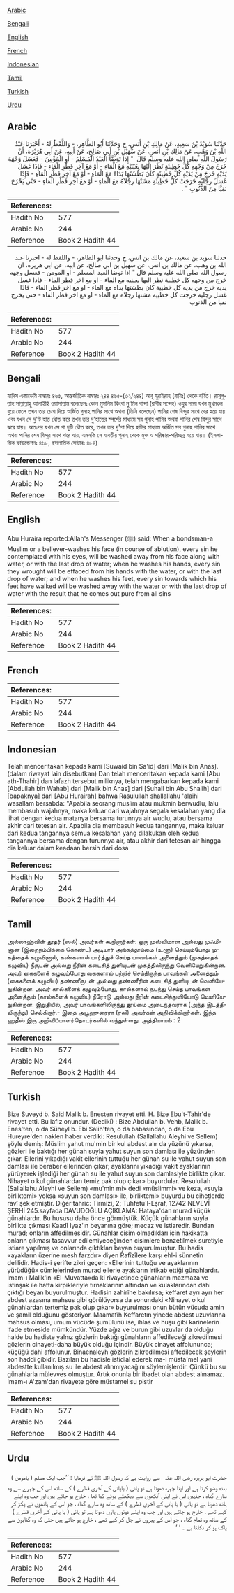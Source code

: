 [Arabic](#arabic)

[Bengali](#bengali)

[English](#english)

[French](#french)

[Indonesian](#indonesian)

[Tamil](#tamil)

[Turkish](#turkish)

[Urdu](#urdu)

## Arabic


<div dir="rtl" lang="ar" style={{fontSize:'larger',backgroundColor:'#f8f9fa',padding:20}}>
حَدَّثَنَا سُوَيْدُ بْنُ سَعِيدٍ، عَنْ مَالِكِ بْنِ أَنَسٍ، ح وَحَدَّثَنَا أَبُو الطَّاهِرِ، - وَاللَّفْظُ لَهُ - أَخْبَرَنَا عَبْدُ اللَّهِ بْنُ وَهْبٍ، عَنْ مَالِكِ بْنِ أَنَسٍ، عَنْ سُهَيْلِ بْنِ أَبِي صَالِحٍ، عَنْ أَبِيهِ، عَنْ أَبِي هُرَيْرَةَ، أَنَّ رَسُولَ اللَّهِ صلى الله عليه وسلم قَالَ ‏ "‏ إِذَا تَوَضَّأَ الْعَبْدُ الْمُسْلِمُ - أَوِ الْمُؤْمِنُ - فَغَسَلَ وَجْهَهُ خَرَجَ مِنْ وَجْهِهِ كُلُّ خَطِيئَةٍ نَظَرَ إِلَيْهَا بِعَيْنَيْهِ مَعَ الْمَاءِ - أَوْ مَعَ آخِرِ قَطْرِ الْمَاءِ - فَإِذَا غَسَلَ يَدَيْهِ خَرَجَ مِنْ يَدَيْهِ كُلُّ خَطِيئَةٍ كَانَ بَطَشَتْهَا يَدَاهُ مَعَ الْمَاءِ - أَوْ مَعَ آخِرِ قَطْرِ الْمَاءِ - فَإِذَا غَسَلَ رِجْلَيْهِ خَرَجَتْ كُلُّ خَطِيئَةٍ مَشَتْهَا رِجْلاَهُ مَعَ الْمَاءِ - أَوْ مَعَ آخِرِ قَطْرِ الْمَاءِ - حَتَّى يَخْرُجَ نَقِيًّا مِنَ الذُّنُوبِ ‏"‏ ‏.‏
</div>
<div style={{backgroundColor:'#f8f9fa',padding:20, marginBottom: 10}}><table> <thead> <tr> <th>References:</th> <th></th> </tr> </thead> <tbody><tr><td>Hadith No</td><td>577</td></tr><tr><td>Arabic No</td><td>244</td></tr><tr><td>Reference</td><td>Book 2 Hadith 44</td></tr></tbody></table></div>


<div dir="rtl" lang="ar" style={{fontSize:'larger',backgroundColor:'#f8f9fa',padding:20}}>
حدثنا سويد بن سعيد، عن مالك بن انس، ح وحدثنا ابو الطاهر، - واللفظ له - اخبرنا عبد الله بن وهب، عن مالك بن انس، عن سهيل بن ابي صالح، عن ابيه، عن ابي هريرة، ان رسول الله صلى الله عليه وسلم قال " اذا توضا العبد المسلم - او المومن - فغسل وجهه خرج من وجهه كل خطيية نظر اليها بعينيه مع الماء - او مع اخر قطر الماء - فاذا غسل يديه خرج من يديه كل خطيية كان بطشتها يداه مع الماء - او مع اخر قطر الماء - فاذا غسل رجليه خرجت كل خطيية مشتها رجلاه مع الماء - او مع اخر قطر الماء - حتى يخرج نقيا من الذنوب
</div>
<div style={{backgroundColor:'#f8f9fa',padding:20, marginBottom: 10}}><table> <thead> <tr> <th>References:</th> <th></th> </tr> </thead> <tbody><tr><td>Hadith No</td><td>577</td></tr><tr><td>Arabic No</td><td>244</td></tr><tr><td>Reference</td><td>Book 2 Hadith 44</td></tr></tbody></table></div>

## Bengali


<div dir="ltr" lang="bn" style={{fontSize:'larger',backgroundColor:'#f8f9fa',padding:20}}>
হাদিস একাডেমি নাম্বারঃ ৪৬৫, আন্তর্জাতিক নাম্বারঃ ২৪৪ ৪৬৫-(৩২/২৪৪) আবূ হুরাইরাহ (রাযিঃ) থেকে বর্ণিত। রাসূলুল্লাহ সাল্লাল্লাহু আলাইহি ওয়াসাল্লাম বলেছেনঃ কোন মুসলিম কিংবা মু'মিন বান্দা (রাবীর সন্দেহ) ওযুর সময় যখন মুখমণ্ডল ধুয়ে ফেলে তখন তার চোখ দিয়ে অর্জিত গুনাহ পানির সাথে অথবা (তিনি বলেছেন) পানির শেষ বিন্দুর সাথে বের হয়ে যায় এবং যখন সে দু'টি হাত ধৌত করে তখন তার দু'হাতের স্পর্শের মাধ্যমে সব গুনাহ পানির অথবা পানির শেষ বিন্দুর সাথে ঝরে যায়। অতঃপর যখন সে পা দুটি ধৌত করে, তখন তার দু'পা দিয়ে হাটার মাধ্যমে অর্জিত সব গুনাহ পানির সাথে অথবা পানির শেষ বিন্দুর সাথে ঝরে যায়, এমনকি সে যাবতীয় গুনাহ থেকে মুক্ত ও পরিষ্কার-পরিচ্ছন্ন হয়ে যায়। (ইসলামিক ফাউন্ডেশনঃ ৪৬৮, ইসলামিক সেন্টারঃ ৪৮৪)
</div>
<div style={{backgroundColor:'#f8f9fa',padding:20, marginBottom: 10}}><table> <thead> <tr> <th>References:</th> <th></th> </tr> </thead> <tbody><tr><td>Hadith No</td><td>577</td></tr><tr><td>Arabic No</td><td>244</td></tr><tr><td>Reference</td><td>Book 2 Hadith 44</td></tr></tbody></table></div>

## English


<div dir="ltr" lang="en" style={{fontSize:'larger',backgroundColor:'#f8f9fa',padding:20}}>
Abu Huraira reported:Allah's Messenger (ﷺ) said: When a bondsman-a Muslim or a believer-washes his face (in course of ablution), every sin he contemplated with his eyes, will be washed away from his face along with water, or with the last drop of water; when he washes his hands, every sin they wrought will be effaced from his hands with the water, or with the last drop of water; and when he washes his feet, every sin towards which his feet have walked will be washed away with the water or with the last drop of water with the result that he comes out pure from all sins
</div>
<div style={{backgroundColor:'#f8f9fa',padding:20, marginBottom: 10}}><table> <thead> <tr> <th>References:</th> <th></th> </tr> </thead> <tbody><tr><td>Hadith No</td><td>577</td></tr><tr><td>Arabic No</td><td>244</td></tr><tr><td>Reference</td><td>Book 2 Hadith 44</td></tr></tbody></table></div>

## French


<div dir="ltr" lang="fr" style={{fontSize:'larger',backgroundColor:'#f8f9fa',padding:20}}>

</div>
<div style={{backgroundColor:'#f8f9fa',padding:20, marginBottom: 10}}><table> <thead> <tr> <th>References:</th> <th></th> </tr> </thead> <tbody><tr><td>Hadith No</td><td>577</td></tr><tr><td>Arabic No</td><td>244</td></tr><tr><td>Reference</td><td>Book 2 Hadith 44</td></tr></tbody></table></div>

## Indonesian


<div dir="ltr" lang="id" style={{fontSize:'larger',backgroundColor:'#f8f9fa',padding:20}}>
Telah menceritakan kepada kami [Suwaid bin Sa'id] dari [Malik bin Anas]. (dalam riwayat lain disebutkan) Dan telah menceritakan kepada kami [Abu ath-Thahir] dan lafazh tersebut miliknya, telah mengabarkan kepada kami [Abdullah bin Wahab] dari [Malik bin Anas] dari [Suhail bin Abu Shalih] dari [bapaknya] dari [Abu Hurairah] bahwa Rasulullah shallallahu 'alaihi wasallam bersabda: "Apabila seorang muslim atau mukmin berwudlu, lalu membasuh wajahnya, maka keluar dari wajahnya segala kesalahan yang dia lihat dengan kedua matanya bersama turunnya air wudlu, atau bersama akhir dari tetesan air. Apabila dia membasuh kedua tangannya, maka keluar dari kedua tangannya semua kesalahan yang dilakukan oleh kedua tangannya bersama dengan turunnya air, atau akhir dari tetesan air hingga dia keluar dalam keadaan bersih dari dosa
</div>
<div style={{backgroundColor:'#f8f9fa',padding:20, marginBottom: 10}}><table> <thead> <tr> <th>References:</th> <th></th> </tr> </thead> <tbody><tr><td>Hadith No</td><td>577</td></tr><tr><td>Arabic No</td><td>244</td></tr><tr><td>Reference</td><td>Book 2 Hadith 44</td></tr></tbody></table></div>

## Tamil


<div dir="ltr" lang="ta" style={{fontSize:'larger',backgroundColor:'#f8f9fa',padding:20}}>
அல்லாஹ்வின் தூதர் (ஸல்) அவர்கள் கூறினார்கள்: ஒரு முஸ்லிமான அல்லது முஃமினான (இறைநம்பிக்கை கொண்ட) அடியார் அங்கத்தூய்மை (உளூ) செய்யும்போது முகத்தைக் கழுவினால், கண்களால் பார்த்துச் செய்த பாவங்கள் அனைத்தும் (முகத்தைக் கழுவிய) நீருடன் அல்லது நீரின் கடைசித் துளியுடன் முகத்திலிருந்து வெளியேறுகின்றன. அவர் கைகளைக் கழுவும்போது கைகளால் பற்றிச் செய்திருந்த பாவங்கள் அனைத்தும் (கைகளைக் கழுவிய) தண்ணீருடன் அல்லது தண்ணீரின் கடைசித் துளியுடன் வெளியேறுகின்றன. அவர் கால்களைக் கழுவும்போது, கால்களால் நடந்து செய்த பாவங்கள் அனைத்தும் (கால்களைக் கழுவிய) நீரோடு அல்லது நீரின் கடைசித்துளியோடு வெளியேறுகின்றன. இறுதியில், அவர் பாவங்களிலிருந்து தூய்மை அடைந்தவராக (அந்த இடத்திலிருந்து) செல்கிறார்.- இதை அபூஹுரைரா (ரலி) அவர்கள் அறிவிக்கிறார்கள். இந்த ஹதீஸ் இரு அறிவிப்பாளர்தொடர்களில் வந்துள்ளது. அத்தியாயம் : 2
</div>
<div style={{backgroundColor:'#f8f9fa',padding:20, marginBottom: 10}}><table> <thead> <tr> <th>References:</th> <th></th> </tr> </thead> <tbody><tr><td>Hadith No</td><td>577</td></tr><tr><td>Arabic No</td><td>244</td></tr><tr><td>Reference</td><td>Book 2 Hadith 44</td></tr></tbody></table></div>

## Turkish


<div dir="ltr" lang="tr" style={{fontSize:'larger',backgroundColor:'#f8f9fa',padding:20}}>
Bize Suveyd b. Said Malik b. Enesten rivayet etti. H. Bize Ebu't-Tahir'de rivayet etti. Bu lafız onundur. (Dediki) : Bize Abdullah b. Vehb, Malik b. Enes'ten, o da Süheyl b. Ebi Salih'ten, o da babasından, o da Ebu Hureyre'den naklen haber verdiki: Resulullah (Sallallahu Aleyhi ve Sellem) şöyle demiş: Müslim yahut mu'min bir kul abdest alır da yüzünü yıkarsa, gözleri ile baktığı her günah suyla yahut suyun son damlası ile yüzünden çıkar. Ellerini yıkadığı vakit ellerinin tuttuğu her günah su ile yahut suyun son damlası ile beraber ellerinden çıkar; ayaklarını yıkadığı vakit ayaklarının yürüyerek işlediği her günah su ile yahut suyun son damlasiyle birlikte çıkar. Nihayet o kul günahlardan temiz pak olup çıkar» buyurdular. Resulullah (Sallallahu Aleyhi ve Sellem) «mu'min mi» dedi «müslimmi» ve keza, «suyla birliktemi» yoksa «suyun son damlası» ile, birliktemi» buyurdu bu cihetlerde ravî şek etmiştir. Diğer tahric: Tirmizi, 2; Tuhfetu'l-Eşraf, 12742 NEVEVİ ŞERHİ 245.sayfada DAVUDOĞLU AÇIKLAMA: Hataya'dan murad küçük günahlardır. Bu hususu daha önce görmüştük. Küçük günahların suyla birlikte çıkması Kaadî Iyaz'ın beyanına göre; mecaz ve istiaredir. Bundan murad; onların affedilmesidir. Günahlar cisim olmadıkları için hakikatta onların çıkması tasavvur edilemiyeceğinden cisimlere benzetilmek suretiyle istiare yapılmış ve onlarında çıktıkları beyan buyurulmuştur. Bu hadis «ayakların üzerine mesh farzdır» diyen Rafîzîlere karşı ehl-i sünnetin delilidir. Hadis-i şerifte zikri geçen: «Ellerinin tuttuğu ve ayaklarının yürüdüğü» cümlelerinden murad ellerle ayakların irtikab ettiği günahlardır. İmam-ı Malik'in «El-Muvatta»da ki rivayetinde günahların mazmaza ve istinşak ile hatta kirpikleriyle tırnaklarının altından ve kulaklarından dahi çıktığı beyan buyurulmuştur. Hadisin zahirîne bakılırsa; keffaret ayrı ayrı her abdest azasına mahsus gibi görülüyorsa da sonundaki «Nihayet o kul günahlardan tertemiz pak olup çıkar» buyurulması onun bütün vücuda amin ve şamil olduğunu gösteriyor. Maamafih Keffaretın yinede abdest uzuvlarına mahsus olması, umum vücüde şumülunü ise, ihlas ve huşu gibi karinelerin ifade etmeside mümkündür. Yüzde ağız ve burun gibi uzuvlar da olduğu halde bu hadiste yalnız gözlerin baktığı günahların affedileceği zikredilmesi gözlerin cinayeti-daha büyük olduğu içindir. Büyük cinayet affolununca; küçüğü dahi affolunur. Binaenaleyh gözlerin zikredilmesi affedilecek şeylerin son haddi gibidir. Bazıları bu hadisle istidlal ederek ma-i müsta'mel yani abdestte kullanılmış su ile abdest alınmıyacağını söylemişlerdir. Çünkü bu su günahlarla mülevves olmuştur. Artık onunla bir ibadet olan abdest alınamaz. İmam-ı A'zam'dan rivayete göre müstamel su pistir
</div>
<div style={{backgroundColor:'#f8f9fa',padding:20, marginBottom: 10}}><table> <thead> <tr> <th>References:</th> <th></th> </tr> </thead> <tbody><tr><td>Hadith No</td><td>577</td></tr><tr><td>Arabic No</td><td>244</td></tr><tr><td>Reference</td><td>Book 2 Hadith 44</td></tr></tbody></table></div>

## Urdu


<div dir="rtl" lang="ur" style={{fontSize:'larger',backgroundColor:'#f8f9fa',padding:20}}>
حضرت ابو ہریرہ ‌رضی ‌اللہ ‌عنہ ‌ ‌ سے روایت ہے کہ رسول اللہ ﷺ نے فرمایا : ’’جب ایک مسلم ( یامومن ) بندہ وضو کرتا ہے اور اپنا چہرہ دھوتا ہے تو پانی ( یاپانی کے آخری قطرے ) کے ساتھ اس کے چہرے سے وہ سارے گناہ ، جنہیں اس نے اپنی آنکھوں سے دیکھتے ہوئے کیا تھا ، خارج ہو جاتے ہیں اور جب وہ اپنے ہاتھ دھوتا ہے تو پانی ( یا پانی کے آخری قطرے ) کے ساتھ وہ سارے گناہ ، جو اس کے ہاتھوں نے پکڑ کر کیے تھے ، خارج ہو جاتے ہیں اور جب وہ اپنے دونوں پاؤں دھوتا ہے تو پانی ( یا پانی کے آخری قطرے ) کے ساتھ وہ تمام گناہ ، جو اس کے پیروں نے چل کر کیے تھے ، خارج ہو جاتے ہیں حتی کہ وہ گناہون سے پاک ہو کر نکلتا ہے ۔ ‘ ‘
</div>
<div style={{backgroundColor:'#f8f9fa',padding:20, marginBottom: 10}}><table> <thead> <tr> <th>References:</th> <th></th> </tr> </thead> <tbody><tr><td>Hadith No</td><td>577</td></tr><tr><td>Arabic No</td><td>244</td></tr><tr><td>Reference</td><td>Book 2 Hadith 44</td></tr></tbody></table></div>